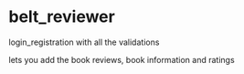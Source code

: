# belt_reviewer

login_registration with all the validations

lets you add the book reviews, book information and ratings
